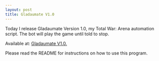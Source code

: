 ```yaml
---
layout: post
title: Gladaumate V1.0
---
```


Today I release Gladaumate Version 1.0, my Total War: Arena automation script. The bot will play the game until told to stop. 

Available at: [Gladaumate V1.0. ](https://mega.nz/#!jDoHXSIS!0lXqlA16DJi1cjLAi5D0jDK0SGX5lFoAnCtTzbbf1DI)

Please read the README for instructions on how to use this program.
